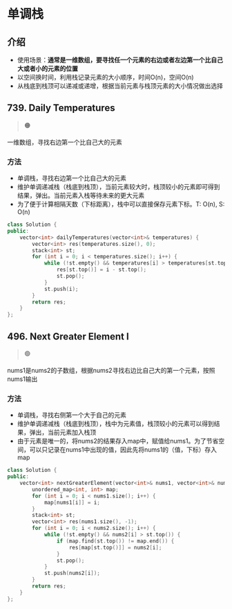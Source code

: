 # 单调栈

## 介绍

- 使用场景：**通常是一维数组，要寻找任一个元素的右边或者左边第一个比自己大或者小的元素的位置**
- 以空间换时间，利用栈记录元素的大小顺序，时间O(n)，空间O(n)
- 从栈底到栈顶可以递减或递增，根据当前元素与栈顶元素的大小情况做出选择

## 739. Daily Temperatures

> :orange_circle:

一维数组，寻找右边第一个比自己大的元素

### 方法
- 单调栈，寻找右边第一个比自己大的元素
- 维护单调递减栈（栈底到栈顶），当前元素较大时，栈顶较小的元素即可得到结果，弹出。当前元素入栈等待未来的更大元素
- 为了便于计算相隔天数（下标距离），栈中可以直接保存元素下标。T: O(n), S: O(n)

```cpp
class Solution {
public:
    vector<int> dailyTemperatures(vector<int>& temperatures) {
        vector<int> res(temperatures.size(), 0);
        stack<int> st;
        for (int i = 0; i < temperatures.size(); i++) {
            while (!st.empty() && temperatures[i] > temperatures[st.top()]) {
                res[st.top()] = i - st.top();
                st.pop();
            }
            st.push(i);
        }
        return res;
    }
};
```

## 496. Next Greater Element I

> :green_circle:

nums1是nums2的子数组，根据nums2寻找右边比自己大的第一个元素，按照nums1输出

### 方法
- 单调栈，寻找右侧第一个大于自己的元素
- 维护单调递减栈（栈底到栈顶），栈中为元素值，栈顶较小的元素可以得到结果，弹出，当前元素加入栈顶
- 由于元素是唯一的，将nums2的结果存入map中，赋值给nums1。为了节省空间，可以只记录在nums1中出现的值，因此先将nums1的（值，下标）存入map

```cpp
class Solution {
public:
    vector<int> nextGreaterElement(vector<int>& nums1, vector<int>& nums2) {
        unordered_map<int, int> map;
        for (int i = 0; i < nums1.size(); i++) {
            map[nums1[i]] = i;
        }
        stack<int> st;
        vector<int> res(nums1.size(), -1);
        for (int i = 0; i < nums2.size(); i++) {
            while (!st.empty() && nums2[i] > st.top()) {
                if (map.find(st.top()) != map.end()) {
                    res[map[st.top()]] = nums2[i];
                }
                st.pop();
            }
            st.push(nums2[i]);
        }
        return res;
    }
};
```


